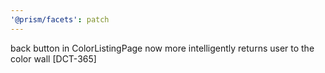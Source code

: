 ```yaml
---
'@prism/facets': patch
---
```


back button in ColorListingPage now more intelligently returns user to the color wall [DCT-365]
